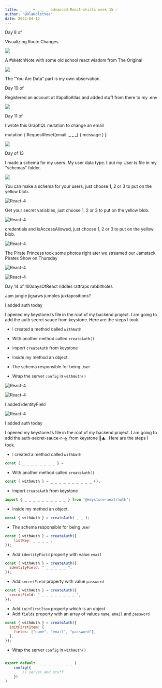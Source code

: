 ```yaml
---
title: _ _ _ + _ _ _ advanced React-skills week 15 💡
author: "@OlaHolstVea"
date: 2022-04-12
---
```


Day 8 of

Visualizing Route Changes

![](https://pbs.twimg.com/media/FtMniptXsAMjBE4?format=jpg&name=large)

A #sketchNote with some old school react wisdom from The Original

![](https://pbs.twimg.com/media/FtMnipwWIAMKlYS?format=jpg&name=large)

The "You Are Data" part is my own observation.

Day 10 of

Registered an account at #apolloAtlas and added stuff from there to my .env

![](https://pbs.twimg.com/media/FtXn4TkWwAAIHem?format=jpg&name=small)

Day 11 of

I wrote this GraphQL mutation to change an email

mutation {
RequestReset(email: \_ \_ \_) {
message
}
}

![](https://pbs.twimg.com/media/FtcockOXgAYAoMr?format=jpg&name=small)

Day of 13

I made a schema for my users.
My user data type.
I put my User.ts file in my "schemas" folder.

![](https://pbs.twimg.com/media/FtmUPGkaQAAVw2d?format=jpg&name=900x900)

You can make a schema for your users, just choose 1, 2 or 3 to put on the yellow blob.

![React-4](./Schema-11-1.png)

Get your secret variables, just choose 1, 2 or 3 to put on the yellow blob.

![React-4](./env-11-2.png)

credentials and isAccessAllowed, just choose 1, 2 or 3 to put on the yellow blob.

![React-4](./legit-11-3.png)

The Pirate Princess took some photos right ater we streamed our Jamstack Pirates Show on Thursday

![React-4](./CatHead.png)

![React-4](./IMG_E9338.jpg)

Day 14 of 100daysOfReact riddles
rattraps
rabbitholes

Jam
jungle
jigsaws
jumbles
juxtapositions?

I added auth today

I opened my keystone.ts file in the root of my backend project. I am going to add the auth secret sauce from keystone. Here are the steps I took.

- I created a method called `withAuth`

- With another method called `createAuth()`

- Import `createAuth` from keystone

- Inside my method an object.

- The schema responsible for being `User`

- Wrap the server `config` in `withAuth()`

![React-4](https://pbs.twimg.com/media/Ftr0TZgWIAENwSG?format=jpg&name=900x900)

![React-4](./withAuth-14.1.png)

I added identityField

![React-4](./withAuth-14.1.2.png)

I added auth today

I opened my keystone.ts file in the root of my backend project. I am going to add the auth-secret-sauce-r-🛸 from keystone 🔑⛰️ . Here are the steps I took.

- I created a method called `withAuth`

```js
const { _ _ _ _ _ _ _ _ } =
```

- With another method called `createAuth()`

```js
const { withAuth } = _ _ _ _ _ _ _ _ _ _ ();
```

- Import `createAuth` from keystone

```js
import { _ _ _ _ _ _ _ _ _ _ } from '@keystone-next/auth';

```

- Inside my method an object.

```js
const { withAuth } = createAuth( _ _ );
```

- The schema responsible for being `User`

```js
const { withAuth } = createAuth({
    listKey: _ _ _ _ ,
});
```

- Add `identityField` property with value `email`

```js
const { withAuth } = createAuth({
  identityField: " _ _ _ _ _ ",
});
```

- Add `secretField` property with value `password`

```js
const { withAuth } = createAuth({
  secretField: " _ _ _ _ _ _ _ _ ",
});
```

- Add `initFirstItem` property which is an object
- Add `fields` property with an array of values `name`, `email` and `password`

```js
const { withAuth } = createAuth({
  initFirstItem: {
    fields: ["name", "email", "password"],
  },
});
```

- Wrap the server `config` in `withAuth()`

```js

export default  _ _ _ _ _ _ _ _ (
    config({
        // server and stuff
    })
)
```
